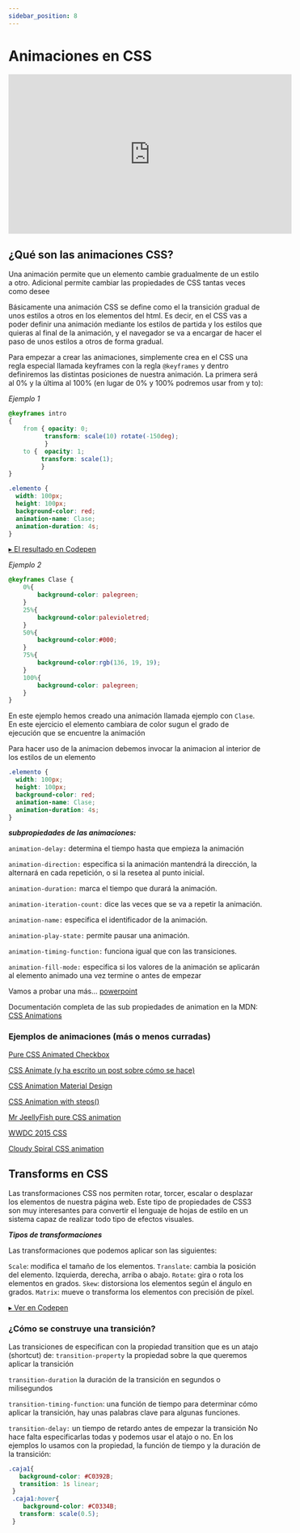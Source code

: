 ```yaml
---
sidebar_position: 8
---
```


# Animaciones en CSS

<iframe width="560" height="315" src="https://www.youtube.com/embed/F5d_XyoER4s" title="YouTube video player" frameBorder="0" allow="accelerometer; autoplay; clipboard-write; encrypted-media; gyroscope; picture-in-picture" allowFullScreen></iframe>


## ¿Qué son las animaciones CSS?
Una animación permite que un elemento cambie gradualmente de un estilo a otro. Adicional permite cambiar las propiedades de CSS  tantas veces como desee

Básicamente una animación CSS se define como el la transición gradual de unos estilos a otros en los elementos del html. Es decir, en el CSS vas a poder definir una animación mediante los estilos de partida y los estilos que quieras al final de la animación, y el navegador se va a encargar de hacer el paso de unos estilos a otros de forma gradual.

Para empezar a crear las animaciones, simplemente crea en el CSS una regla especial llamada keyframes con la regla `@keyframes` y dentro definiremos las distintas posiciones de nuestra animación. La primera será al 0% y la última al 100% (en lugar de 0% y 100% podremos usar from y to):

*Ejemplo 1*
```css
@keyframes intro 
{    
    from { opacity: 0;        
          transform: scale(10) rotate(-150deg);   
          }    
    to {  opacity: 1;        
         transform: scale(1);    
         }
}
```

```css
.elemento {
  width: 100px;
  height: 100px;
  background-color: red;
  animation-name: Clase;
  animation-duration: 4s;
}
```
​[▸ El resultado en Codepen](https://codepen.io/adalab/pen/qpbwwG)

*Ejemplo 2*
```css
@keyframes Clase {
    0%{
        background-color: palegreen; 
    }
    25%{
        background-color:palevioletred;
    }
    50%{
        background-color:#000;
    }
    75%{
        background-color:rgb(136, 19, 19);
    }
    100%{
        background-color: palegreen;
    }
}
```

En este ejemplo hemos creado una animación llamada ejemplo con `Clase`. En este ejercicio el elemento cambiara de color sugun el grado de ejecución que se encuentre la animación 

Para hacer uso de la animacion debemos invocar la animacion al interior de los estilos de un elemento

```css
.elemento {
  width: 100px;
  height: 100px;
  background-color: red;
  animation-name: Clase;
  animation-duration: 4s;
}
```

***subpropiedades de las animaciones:***

`animation-delay:` determina el tiempo hasta que empieza la animación 

`animation-direction:` especifica si la animación mantendrá la dirección, la alternará en cada repetición, o si la resetea al punto inicial. 

`animation-duration:` marca el tiempo que durará la animación. 

`animation-iteration-count:` dice las veces que se va a repetir la animación. 

`animation-name:` especifica el identificador de la animación. 

`animation-play-state:` permite pausar una animación. 

`animation-timing-function:` funciona igual que con las transiciones. 

`animation-fill-mode:` especifica si los valores de la animación se aplicarán al elemento animado una vez termine o antes de empezar

Vamos a probar una más... [powerpoint​](https://codepen.io/adalab/pen/jYWjVj)

Documentación completa de las sub propiedades de animation en la MDN: [CSS Animations](https://developer.mozilla.org/en-US/docs/Web/CSS/CSS_Animations)

### Ejemplos de animaciones (más o menos curradas)
[​Pure CSS Animated Checkbox​](https://codepen.io/north-of-rapture/pen/rWqega?limit=all&page=2&q=css+animation)

​[CSS Animate (y ha escrito un post sobre cómo se hace)](https://codepen.io/mdd/pen/xEuyG)

[​CSS Animation Material Design​](https://codepen.io/Moiety/pen/EBtga)

[​CSS Animation with steps()​](https://codepen.io/Guilh/pen/yldGp?limit=all&page=4&q=css+animation)

[​Mr JeellyFish pure CSS animation​](https://codepen.io/FabioG/pen/QjLreK)

[​WWDC 2015 CSS​](https://codepen.io/donovanh/pen/pvMeeB)

[​Cloudy Spiral CSS animation](https://codepen.io/hakimel/pen/aIhkf)


## Transforms en CSS
Las transformaciones CSS nos permiten rotar, torcer, escalar o desplazar los elementos de nuestra página web. Este tipo de propiedades de CSS3 son muy interesantes para convertir el lenguaje de hojas de estilo en un sistema capaz de realizar todo tipo de efectos visuales.

***Tipos de transformaciones***

Las transformaciones que podemos aplicar son las siguientes:

`Scale`: modifica el tamaño de los elementos.
`Translate`: cambia la posición del elemento. Izquierda, derecha, arriba o abajo.
`Rotate`: gira o rota los elementos en grados.
`Skew`: distorsiona los elementos según el ángulo en grados.
`Matrix`: mueve o transforma los elementos con precisión de píxel.

[▸ Ver en Codepen](https://codepen.io/Eniun/pen/mddmVWX)

### ¿Cómo se construye una transición?
Las transiciones de especifican con la propiedad transition que es un atajo (shortcut) de:
`transition-property` la propiedad sobre la que queremos aplicar la transición

`transition-duration` la duración de la transición en segundos o milisegundos

`transition-timing-function`: una función de tiempo para determinar cómo aplicar la transición, hay unas palabras clave para algunas funciones.

`transition-delay:` un tiempo de retardo antes de empezar la transición
No hace falta especificarlas todas y podemos usar el atajo o no. En los ejemplos lo usamos con la propiedad, la función de tiempo y la duración de la transición:

```css
.caja1{
   background-color: #C0392B;
   transition: 1s linear;
 }
 .caja1:hover{
    background-color: #C0334B;
   transform: scale(0.5);
 }
```